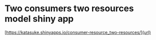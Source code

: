 # Two consumers two resources model shiny app
 
[https://katasuke.shinyapps.io/consumer-resource_two-resources/](url)
